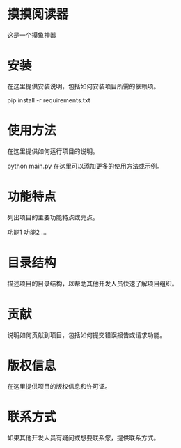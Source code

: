 # 摸摸阅读器

这是一个摸鱼神器

# 安装

在这里提供安装说明，包括如何安装项目所需的依赖项。

pip install -r requirements.txt

# 使用方法

在这里提供如何运行项目的说明。

python main.py
在这里可以添加更多的使用方法或示例。

# 功能特点

列出项目的主要功能特点或亮点。

功能1
功能2
...

# 目录结构

描述项目的目录结构，以帮助其他开发人员快速了解项目组织。

# 贡献

说明如何贡献到项目，包括如何提交错误报告或请求功能。

# 版权信息

在这里提供项目的版权信息和许可证。

# 联系方式

如果其他开发人员有疑问或想要联系您，提供联系方式。

